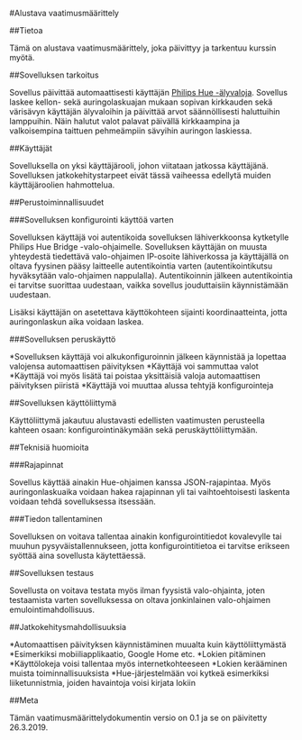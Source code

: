 #Alustava vaatimusmäärittely

##Tietoa

Tämä on alustava vaatimusmäärittely, joka päivittyy ja tarkentuu kurssin myötä.

##Sovelluksen tarkoitus

Sovellus päivittää automaattisesti käyttäjän [Philips Hue -älyvaloja](https://developers.meethue.com). Sovellus laskee kellon- sekä auringolaskuajan mukaan 
sopivan kirkkauden sekä värisävyn käyttäjän älyvaloihin ja päivittää arvot säännöllisesti haluttuihin lamppuihin. Näin halutut valot palavat päivällä 
kirkkaampina ja valkoisempina taittuen pehmeämpiin sävyihin auringon laskiessa.

##Käyttäjät

Sovelluksella on yksi käyttäjärooli, johon viitataan jatkossa käyttäjänä. Sovelluksen jatkokehitystarpeet eivät tässä vaiheessa edellytä muiden käyttäjäroolien 
hahmottelua.

##Perustoiminnallisuudet

###Sovelluksen konfigurointi käyttöä varten

Sovelluksen käyttäjä voi autentikoida sovelluksen lähiverkkoonsa kytketylle Philips Hue Bridge -valo-ohjaimelle. Sovelluksen käyttäjän on muusta yhteydestä 
tiedettävä valo-ohjaimen IP-osoite lähiverkossa ja käyttäjällä on oltava fyysinen pääsy laitteelle autentikointia varten (autentikointikutsu hyväksytään 
valo-ohjaimen nappulalla). Autentikoinnin jälkeen autentikointia ei tarvitse suorittaa uudestaan, vaikka sovellus jouduttaisiin käynnistämään uudestaan.

Lisäksi käyttäjän on asetettava käyttökohteen sijainti koordinaatteinta, jotta auringonlaskun aika voidaan laskea.

###Sovelluksen peruskäyttö 

*Sovelluksen käyttäjä voi alkukonfiguroinnin jälkeen käynnistää ja lopettaa valojensa automaattisen päivityksen
*Käyttäjä voi sammuttaa valot
*Käyttäjä voi myös lisätä tai poistaa yksittäisiä valoja automaattisen päivityksen piiristä 
*Käyttäjä voi muuttaa alussa tehtyjä konfigurointeja

##Sovelluksen käyttöliittymä

Käyttöliittymä jakautuu alustavasti edellisten vaatimusten perusteella kahteen osaan: konfigurointinäkymään sekä peruskäyttöliittymään.

##Teknisiä huomioita

###Rajapinnat

Sovellus käyttää ainakin Hue-ohjaimen kanssa JSON-rajapintaa. Myös auringonlaskuaika voidaan hakea rajapinnan yli tai vaihtoehtoisesti laskenta voidaan tehdä 
sovelluksessa itsessään.

###Tiedon tallentaminen

Sovelluksen on voitava tallentaa ainakin konfigurointitiedot kovalevylle tai muuhun pysyväistallennukseen, jotta konfigurointitietoa ei tarvitse erikseen 
syöttää aina sovellusta käytettäessä. 

##Sovelluksen testaus

Sovellusta on voitava testata myös ilman fyysistä valo-ohjainta, joten testaamista varten sovelluksessa on oltava jonkinlainen valo-ohjaimen 
emulointimahdollisuus.

##Jatkokehitysmahdollisuuksia

*Automaattisen päivityksen käynnistäminen muualta kuin käyttöliittymästä
  *Esimerkiksi mobiiliapplikaatio, Google Home etc.
*Lokien pitäminen
  *Käyttölokeja voisi tallentaa myös internetkohteeseen
*Lokien kerääminen muista toiminnallisuuksista
  *Hue-järjestelmään voi kytkeä esimerkiksi liiketunnistmia, joiden havaintoja voisi kirjata lokiin

##Meta

Tämän vaatimusmäärittelydokumentin versio on 0.1 ja se on päivitetty 26.3.2019.
